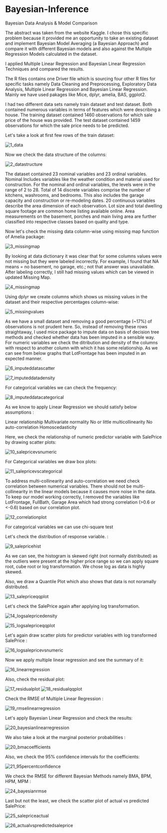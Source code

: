 # Bayesian-Inference
Bayesian Data Analysis & Model Comparison 

The abstract was taken from the website Kaggle. I chose this specific problem because it provided me an opportunity to take an existing dataset and implement Bayesian Model Averaging (a Bayesian Approach) and compare it with different Bayesian models and also against the Multiple Regression Models calculated in the dataset.

I applied Multiple Linear Regression and Bayesian Linear Regression Techniques and compared the results. 

The R files contains one Driver file which is sourcing four other R files for specific tasks namely Data Cleaning and Preprocessing, Exploratory Data Analysis, Multiple Linear Regression and Bayesian Linear Regression. Mainly we have used pakages like Mice, dplyr, amelia, BAS, ggplot2.

I had two different data sets namely train dataset and test dataset. Both contained numerous variables in terms of features which were describing a house. The training dataset contained 1460 observations for which sale price of the house was provided. The test dataset contained 1459 observations for which the sale price needs to be predicted. 

Let's take a look at first few rows of the train dataset:

![1_data](https://user-images.githubusercontent.com/32446623/33156745-a645b68e-cfca-11e7-8046-5a9cbc79a37f.png)

Now we check the data structure of the columns:

![2_datastructure](https://user-images.githubusercontent.com/32446623/33157321-42369384-cfcf-11e7-8061-bd5b2c3c6e2c.png)

The dataset contained 23 nominal variables and 23 ordinal variables. Nominal Includes variables like the weather condition and material used for construction. For the nominal and ordinal variables, the levels were in the range of 2 to 28. Total of 14 discrete variables comprise the number of kitchens, washrooms, and bedrooms. This also includes the garage capacity and construction or re-modeling dates. 20 continuous variables describe the area dimension of each observation. Lot size and total dwelling square footage are common home listing available online. Area measurements on the basement, porches and main living area are further classified into respective classes based on quality and type.

Now let's check the missing data column-wise using missing map function of Amelia package:

![3_missingmap](https://user-images.githubusercontent.com/32446623/33157342-77a83ec8-cfcf-11e7-829c-f895ef6b1550.png)


By looking at data dictionary it was clear that for some columns values were not missing but they were labeled incorrectly. For example, I found that NA means = no basement, no garage, etc.; not that answer was unavailable. After labeling correctly, I still had missing values which can be viewed in updated Missing Map.

![4_missingmap](https://user-images.githubusercontent.com/32446623/33157349-7f60790a-cfcf-11e7-972f-e7fd5b58ce15.png)

Using dplyr we create columns which shows us missing values in the dataset and their respective percentages column-wise:

![5_missingvalues](https://user-images.githubusercontent.com/32446623/33157443-17c98312-cfd0-11e7-8e32-ea8c8ea4dad3.png)

As we have a small dataset and removing a good percentage (~17%) of observations is not prudent here. So, instead of removing these rows straightaway, I used mice package to impute data on basis of decision tree methods and checked whether data has been imputed in a sensible way. For numeric variables we check the ditribution and density of the columns with respect to another column with which it has some relationship. As we can see from below graphs that LotFrontage has been imputed in an expected manner.

![6_imputeddatascatter](https://user-images.githubusercontent.com/32446623/33157519-a81da6aa-cfd0-11e7-9b3d-196a0e4bcc82.png)

![7_imputeddatadensity](https://user-images.githubusercontent.com/32446623/33157528-af686346-cfd0-11e7-9167-7110e58ddaeb.png)

For categorical variables we can check the frequency:

![8_imputeddatacategorical](https://user-images.githubusercontent.com/32446623/33157601-50a16e56-cfd1-11e7-99c1-4fe8b1679ff8.png)

As we know to apply Linear Regression we should satisfy below assumptions :

Linear relationship
Multivariate normality
No or little multicollinearity
No auto-correlation
Homoscedasticity

Here, we check the relationship of numeric predictor variable with SalePrice by drawing scatter plots:

![10_salepricevsnumeric](https://user-images.githubusercontent.com/32446623/33157605-50cd8ca2-cfd1-11e7-8630-ce9fbc83243d.png)

For Categorical variables we draw box plots:

![11_salepricevscategorical](https://user-images.githubusercontent.com/32446623/33157606-50d8d9ae-cfd1-11e7-87a3-49de77969b0f.png)

To address multi-collinearity and auto-correlation we need check correlation between numerical variables. There should not be multi-collinearity in the linear models because it causes more noise in the data. To keep our model working correctly, I removed the variables like LotFrontage, FullBath, Garage Area which had strong correlation (>0.6 or <-0.6) based on our correlation plot.

![12_correlationplot](https://user-images.githubusercontent.com/32446623/33157607-50e67730-cfd1-11e7-9690-8e254d712caa.png)

For categorical variables we can use chi-square test


Let's check the distribution of response variable.  :

![9_salepricehist](https://user-images.githubusercontent.com/32446623/33157602-50acc4cc-cfd1-11e7-8661-ad17bf754a52.png)

As we can see, the histogram is skewed right (not normally distributed) as the outliers were present at the higher price range so we can apply square root, cube root or log transformation. We chose log as data is highly skewed.

Also, we draw a Quantile Plot which also shows that data is not noramally distributed.

![13_salepriceqqplot](https://user-images.githubusercontent.com/32446623/33157609-50f2e2fe-cfd1-11e7-8f69-f9df458e8d44.png)


Let's check the SalePrice again after applying log transformation.

![14_logsalepricedensity](https://user-images.githubusercontent.com/32446623/33157610-51027fac-cfd1-11e7-9daa-4b96e046e355.png)

![15_logsalepriceqqplot](https://user-images.githubusercontent.com/32446623/33157611-5115e1c8-cfd1-11e7-8e27-2d64bea31a34.png)


Let's again draw scatter plots for predictor variables with log transformed SalePrice :

![16_logsalepricevsnumeric](https://user-images.githubusercontent.com/32446623/33157613-513d9ed4-cfd1-11e7-9ace-b3fa310e37d0.png)

Now we apply multiple linear regression and see the summary of it:

![16_linearregression](https://user-images.githubusercontent.com/32446623/33157612-512a72be-cfd1-11e7-9526-acdf953ab080.png)

Also, check the residual plot:

![17_residualplot](https://user-images.githubusercontent.com/32446623/33157614-51597e1a-cfd1-11e7-873f-f096142d2472.png)
![18_residualqqplot](https://user-images.githubusercontent.com/32446623/33157615-516a81c4-cfd1-11e7-9eba-baabcba70db7.png)

Check the RMSE of Multiple Linear Regression :

![19_rmselinearregression](https://user-images.githubusercontent.com/32446623/33157616-51777d48-cfd1-11e7-9b81-97a161bd4453.png)


Let's apply Bayesian Linear Regression and check the results:

![20_bayesianlinearregression](https://user-images.githubusercontent.com/32446623/33157617-5184f50e-cfd1-11e7-9c9c-4f6f4165a10b.png)

We also take a look at the marginal posterior probabilities :

![20_bmacoefficients](https://user-images.githubusercontent.com/32446623/33157618-5192e952-cfd1-11e7-8e97-183d749675c2.png)

Also, we check the 95% confidence intervals for the coefficients:

![21_95percentconfidence](https://user-images.githubusercontent.com/32446623/33157619-51a34e28-cfd1-11e7-9559-94054e1e71ef.png)

We check the RMSE for different Bayesian Methods namely BMA, BPM, HPM, MPM :

![24_bayesianrmse](https://user-images.githubusercontent.com/32446623/33157623-51e12aa4-cfd1-11e7-9408-41877bb3c8cd.png)


Last but not the least, we check the scatter plot of actual vs predicted SalePrice:

![25_salepriceactual](https://user-images.githubusercontent.com/32446623/33157624-51f24d52-cfd1-11e7-85c2-214cf8b29e6f.png)

![26_actualvspredictedsaleprice](https://user-images.githubusercontent.com/32446623/33157625-5202fb02-cfd1-11e7-91e6-9d61c5295c21.png)
























